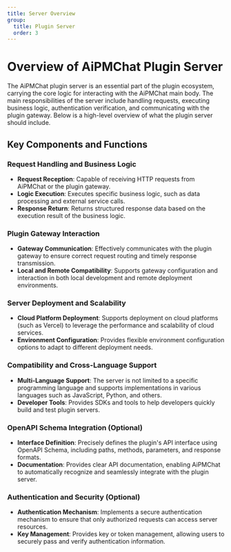 ```yaml
---
title: Server Overview
group:
  title: Plugin Server
  order: 3
---
```


# Overview of AiPMChat Plugin Server

The AiPMChat plugin server is an essential part of the plugin ecosystem, carrying the core logic for interacting with the AiPMChat main body. The main responsibilities of the server include handling requests, executing business logic, authentication verification, and communicating with the plugin gateway. Below is a high-level overview of what the plugin server should include.

## Key Components and Functions

### Request Handling and Business Logic

- **Request Reception**: Capable of receiving HTTP requests from AiPMChat or the plugin gateway.
- **Logic Execution**: Executes specific business logic, such as data processing and external service calls.
- **Response Return**: Returns structured response data based on the execution result of the business logic.

### Plugin Gateway Interaction

- **Gateway Communication**: Effectively communicates with the plugin gateway to ensure correct request routing and timely response transmission.
- **Local and Remote Compatibility**: Supports gateway configuration and interaction in both local development and remote deployment environments.

### Server Deployment and Scalability

- **Cloud Platform Deployment**: Supports deployment on cloud platforms (such as Vercel) to leverage the performance and scalability of cloud services.
- **Environment Configuration**: Provides flexible environment configuration options to adapt to different deployment needs.

### Compatibility and Cross-Language Support

- **Multi-Language Support**: The server is not limited to a specific programming language and supports implementations in various languages such as JavaScript, Python, and others.
- **Developer Tools**: Provides SDKs and tools to help developers quickly build and test plugin servers.

### OpenAPI Schema Integration (Optional)

- **Interface Definition**: Precisely defines the plugin's API interface using OpenAPI Schema, including paths, methods, parameters, and response formats.
- **Documentation**: Provides clear API documentation, enabling AiPMChat to automatically recognize and seamlessly integrate with the plugin server.

### Authentication and Security (Optional)

- **Authentication Mechanism**: Implements a secure authentication mechanism to ensure that only authorized requests can access server resources.
- **Key Management**: Provides key or token management, allowing users to securely pass and verify authentication information.
